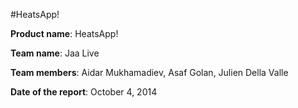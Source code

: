 #HeatsApp!

__Product name__: HeatsApp!

__Team name__: Jaa Live

__Team members__: Aidar Mukhamadiev, Asaf Golan, Julien Della Valle

__Date of the report__: October 4, 2014
